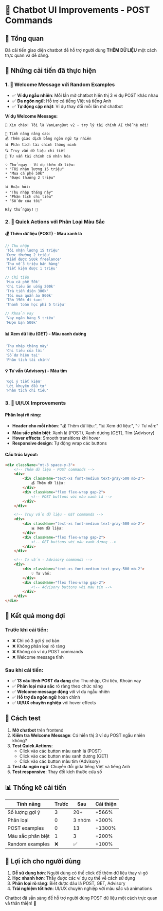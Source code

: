 # 🎨 Chatbot UI Improvements - POST Commands

## 📝 Tổng quan
Đã cải tiến giao diện chatbot để hỗ trợ người dùng **THÊM DỮ LIỆU** một cách trực quan và dễ dàng.

## 🎯 Những cải tiến đã thực hiện

### 1. **🔄 Welcome Message với Random Examples**
- ✅ **Ví dụ ngẫu nhiên**: Mỗi lần mở chatbot hiển thị 3 ví dụ POST khác nhau
- ✅ **Đa ngôn ngữ**: Hỗ trợ cả tiếng Việt và tiếng Anh
- ✅ **Tự động cập nhật**: Ví dụ thay đổi mỗi lần mở chatbot

**Ví dụ Welcome Message:**
```
👋 Xin chào! Tôi là VanLangBot v2 - trợ lý tài chính AI thế hệ mới!

🌟 Tính năng nâng cao:
💰 Thêm giao dịch bằng ngôn ngữ tự nhiên
📊 Phân tích tài chính thông minh
🔍 Truy vấn dữ liệu chi tiết
🤖 Tư vấn tài chính cá nhân hóa

💡 Thử ngay - Ví dụ thêm dữ liệu:
• "Tôi nhận lương 15 triệu"
• "Mua cà phê 50k"
• "Được thưởng 2 triệu"

📊 Hoặc hỏi:
• "Thu nhập tháng này"
• "Phân tích chi tiêu"
• "Số dư của tôi"

Hãy thử ngay! 🚀
```

### 2. **🎨 Quick Actions với Phân Loại Màu Sắc**

#### 💰 **Thêm dữ liệu (POST) - Màu xanh lá**
```javascript
// Thu nhập
'Tôi nhận lương 15 triệu'
'Được thưởng 2 triệu'
'Kiếm được 500k freelance'
'Thu về 3 triệu bán hàng'
'Tiết kiệm được 1 triệu'

// Chi tiêu
'Mua cà phê 50k'
'Chi tiêu ăn uống 200k'
'Trả tiền điện 300k'
'Tôi mua quần áo 800k'
'Tốn 150k đi taxi'
'Thanh toán học phí 5 triệu'

// Khoản vay
'Vay ngân hàng 5 triệu'
'Mượn bạn 500k'
```

#### 📊 **Xem dữ liệu (GET) - Màu xanh dương**
```javascript
'Thu nhập tháng này'
'Chi tiêu của tôi'
'Số dư hiện tại'
'Phân tích tài chính'
```

#### 💡 **Tư vấn (Advisory) - Màu tím**
```javascript
'Gợi ý tiết kiệm'
'Lời khuyên đầu tư'
'Phân tích chi tiêu'
```

### 3. **🎨 UI/UX Improvements**

#### **Phân loại rõ ràng:**
- **Header cho mỗi nhóm**: "💰 Thêm dữ liệu:", "📊 Xem dữ liệu:", "💡 Tư vấn:"
- **Màu sắc phân biệt**: Xanh lá (POST), Xanh dương (GET), Tím (Advisory)
- **Hover effects**: Smooth transitions khi hover
- **Responsive design**: Tự động wrap các buttons

#### **Cấu trúc layout:**
```html
<div className="mt-3 space-y-3">
    <!-- Thêm dữ liệu - POST commands -->
    <div>
        <div className="text-xs font-medium text-gray-500 mb-2">
            💰 Thêm dữ liệu:
        </div>
        <div className="flex flex-wrap gap-2">
            <!-- POST buttons với màu xanh lá -->
        </div>
    </div>

    <!-- Truy vấn dữ liệu - GET commands -->
    <div>
        <div className="text-xs font-medium text-gray-500 mb-2">
            📊 Xem dữ liệu:
        </div>
        <div className="flex flex-wrap gap-2">
            <!-- GET buttons với màu xanh dương -->
        </div>
    </div>

    <!-- Tư vấn - Advisory commands -->
    <div>
        <div className="text-xs font-medium text-gray-500 mb-2">
            💡 Tư vấn:
        </div>
        <div className="flex flex-wrap gap-2">
            <!-- Advisory buttons với màu tím -->
        </div>
    </div>
</div>
```

## 🚀 Kết quả mong đợi

### **Trước khi cải tiến:**
- ❌ Chỉ có 3 gợi ý cơ bản
- ❌ Không phân loại rõ ràng
- ❌ Không có ví dụ POST commands
- ❌ Welcome message tĩnh

### **Sau khi cải tiến:**
- ✅ **13 câu lệnh POST đa dạng** cho Thu nhập, Chi tiêu, Khoản vay
- ✅ **Phân loại màu sắc** rõ ràng theo chức năng
- ✅ **Welcome message động** với ví dụ ngẫu nhiên
- ✅ **Hỗ trợ đa ngôn ngữ** hoàn chỉnh
- ✅ **UI/UX chuyên nghiệp** với hover effects

## 🧪 Cách test

1. **Mở chatbot** trên frontend
2. **Kiểm tra Welcome Message**: Có hiển thị 3 ví dụ POST ngẫu nhiên không?
3. **Test Quick Actions**: 
   - Click vào các button màu xanh lá (POST)
   - Click vào các button màu xanh dương (GET)
   - Click vào các button màu tím (Advisory)
4. **Test đa ngôn ngữ**: Chuyển đổi giữa tiếng Việt và tiếng Anh
5. **Test responsive**: Thay đổi kích thước cửa sổ

## 📊 Thống kê cải tiến

| Tính năng | Trước | Sau | Cải thiện |
|-----------|-------|-----|-----------|
| Số lượng gợi ý | 3 | 20+ | +566% |
| Phân loại | 0 | 3 nhóm | +300% |
| POST examples | 0 | 13 | +1300% |
| Màu sắc phân biệt | 1 | 3 | +200% |
| Random examples | ❌ | ✅ | +100% |

## 🎯 Lợi ích cho người dùng

1. **Dễ sử dụng hơn**: Người dùng có thể click để thêm dữ liệu thay vì gõ
2. **Học nhanh hơn**: Thấy được các ví dụ cụ thể về cách sử dụng
3. **Phân loại rõ ràng**: Biết được đâu là POST, GET, Advisory
4. **Trải nghiệm tốt hơn**: UI/UX chuyên nghiệp với màu sắc và animations

Chatbot đã sẵn sàng để hỗ trợ người dùng POST dữ liệu một cách trực quan và thân thiện! 🎉
